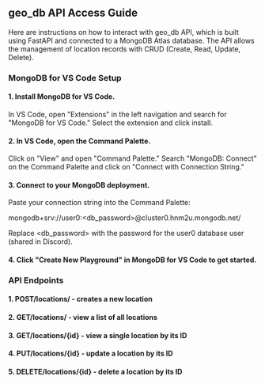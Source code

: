 ## geo_db API Access Guide

Here are instructions on how to interact with geo_db API, which is built using FastAPI and connected to a MongoDB Atlas database.
The API allows the management of location records with CRUD (Create, Read, Update, Delete).

### MongoDB for VS Code Setup

#### 1. Install MongoDB for VS Code.
In VS Code, open "Extensions" in the left navigation and search for "MongoDB for VS Code." Select the extension and click install.

#### 2. In VS Code, open the Command Palette.
Click on "View" and open "Command Palette."
Search "MongoDB: Connect" on the Command Palette and click on "Connect with Connection String."

#### 3. Connect to your MongoDB deployment.
Paste your connection string into the Command Palette:

mongodb+srv://user0:<db_password>@cluster0.hnm2u.mongodb.net/

Replace <db_password> with the password for the user0 database user (shared in Discord).

#### 4. Click "Create New Playground" in MongoDB for VS Code to get started.

### API Endpoints

#### 1.   POST/locations/ - creates a new location

#### 2.   GET/locations/ - view a list of all locations

#### 3.   GET/locations/{id} - view a single location by its ID

#### 4.   PUT/locations/{id} - update a location by its ID

#### 5.   DELETE/locations/{id} - delete a location by its ID

